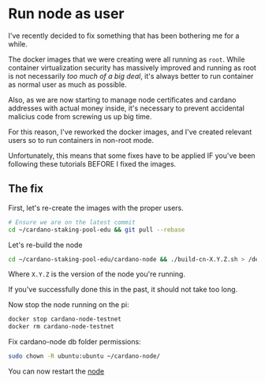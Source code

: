 # Run node as user

I've recently decided to fix something that has been bothering me for a while.

The docker images that we were creating were all running as `root`. While container virtualization security 
has massively improved and running as root is not necessarily _too much of a big deal_, it's always better to 
run container as normal user as much as possible.

Also, as we are now starting to manage node certificates and cardano addresses with actual money inside, it's necessary
to prevent accidental malicius code from screwing us up big time.

For this reason, I've reworked the docker images, and I've created relevant users so to run containers in non-root mode.

Unfortunately, this means that some fixes have to be applied IF you've been following these tutorials BEFORE I fixed the images.

## The fix

First, let's re-create the images with the proper users.

```bash
# Ensure we are on the latest commit
cd ~/cardano-staking-pool-edu && git pull --rebase
```

Let's re-build the node
```bash
cd ~/cardano-staking-pool-edu/cardano-node && ./build-cn-X.Y.Z.sh > /dev/null &
````

Where `X.Y.Z` is the version of the node you're running.

If you've successfully done this in the past, it should not take too long.

Now stop the node running on the pi:
```bash
docker stop cardano-node-testnet
docker rm cardano-node-testnet
```

Fix cardano-node db folder permissions:

```bash
sudo chown -R ubuntu:ubuntu ~/cardano-node/
```

You can now restart the [node](/RELAY_MODE.md)

